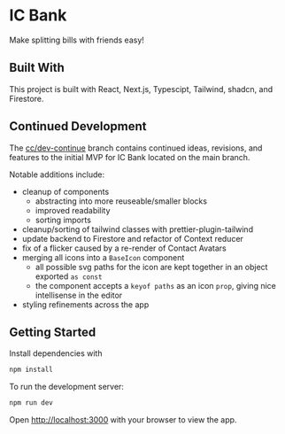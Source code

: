 # IC Bank

Make splitting bills with friends easy!

## Built With

This project is built with React, Next.js, Typescipt, Tailwind, shadcn, and Firestore.

## Continued Development

The [cc/dev-continue](https://github.com/ChrisCoastal/ICBank/tree/cc/dev-continue) branch contains continued ideas, revisions, and features to the initial MVP for IC Bank located on the main branch.

Notable additions include:
- cleanup of components
  - abstracting into more reuseable/smaller blocks
  - improved readability
  - sorting imports
- cleanup/sorting of tailwind classes with prettier-plugin-tailwind
- update backend to Firestore and refactor of Context reducer
- fix of a flicker caused by a re-render of Contact Avatars
- merging all icons into a `BaseIcon` component
  - all possible svg paths for the icon are kept together in an object exported `as const`
  - the component accepts a `keyof paths` as an icon `prop`, giving nice intellisense in the editor
- styling refinements across the app

## Getting Started

Install dependencies with

```bash
npm install
```

To run the development server:

```bash
npm run dev
```

Open [http://localhost:3000](http://localhost:3000) with your browser to view the app.

